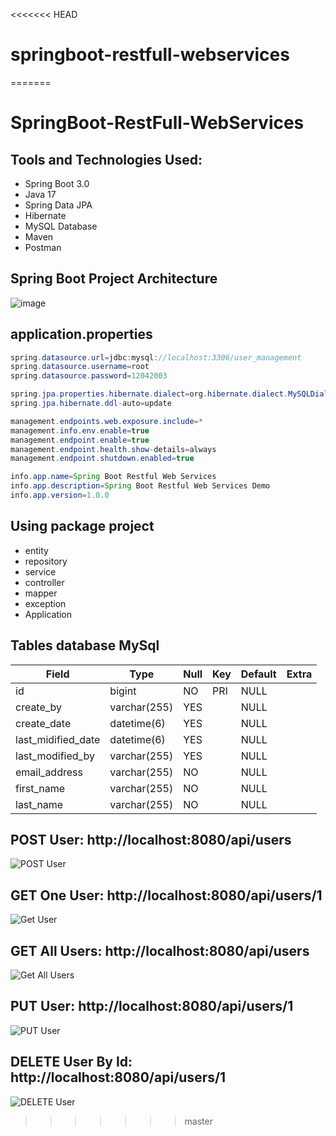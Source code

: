 <<<<<<< HEAD
# springboot-restfull-webservices
=======
# SpringBoot-RestFull-WebServices

## Tools and Technologies Used:
- Spring Boot 3.0
- Java 17
- Spring Data JPA
- Hibernate
- MySQL Database
- Maven
- Postman

## Spring Boot Project Architecture

![image](https://github.com/hoangtien2k3qx1/springboot-restfull-webservices/assets/122768076/e5ebeeba-bb94-40f9-bcac-268c7cbb9764)

## application.properties
```java
spring.datasource.url=jdbc:mysql://localhost:3306/user_management
spring.datasource.username=root    
spring.datasource.password=12042003

spring.jpa.properties.hibernate.dialect=org.hibernate.dialect.MySQLDialect
spring.jpa.hibernate.ddl-auto=update

management.endpoints.web.exposure.include=*
management.info.env.enable=true
management.endpoint.enable=true
management.endpoint.health.show-details=always
management.endpoint.shutdown.enabled=true

info.app.name=Spring Boot Restful Web Services
info.app.description=Spring Boot Restful Web Services Demo
info.app.version=1.0.0
```

## Using package project
- entity
- repository
- service
- controller
- mapper
- exception
- Application

## Tables database MySql
|Field|Type|Null|Key|Default|Extra|
|-----|----|----|---|-------|-----|
|id|bigint|NO|PRI|NULL||
|create_by|varchar(255)|YES||NULL||
|create_date|datetime(6)|YES||NULL||
|last_midified_date|datetime(6)|YES||NULL||
|last_modified_by|varchar(255)|YES||NULL||
|email_address|varchar(255)|NO||NULL||
|first_name|varchar(255)|NO||NULL||
|last_name|varchar(255)|NO||NULL||


## POST User: http://localhost:8080/api/users

![POST User](https://github.com/hoangtien2k3qx1/springboot-restfull-webservices/assets/122768076/c1091a07-78e3-4851-8320-546ef7667418)

## GET One User: http://localhost:8080/api/users/1

![Get User](https://github.com/hoangtien2k3qx1/springboot-restfull-webservices/assets/122768076/0153b42f-3bb3-4a73-8286-d437e28957a0)

## GET All Users: http://localhost:8080/api/users

![Get All Users](https://github.com/hoangtien2k3qx1/springboot-restfull-webservices/assets/122768076/8011f339-ba26-4142-b1a9-7d7087035dae)

## PUT User: http://localhost:8080/api/users/1

![PUT User](https://github.com/hoangtien2k3qx1/springboot-restfull-webservices/assets/122768076/af88175c-18c4-4439-97bd-fb382affabf8)

## DELETE User By Id: http://localhost:8080/api/users/1

![DELETE User](https://github.com/hoangtien2k3qx1/springboot-restfull-webservices/assets/122768076/711fb4b2-43bd-4c25-b156-b9ebd946fd88)




>>>>>>> master
